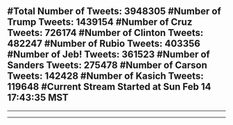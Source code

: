 #Total Number of Tweets: 3948305 
#Number of Trump Tweets: 1439154
#Number of Cruz Tweets: 726174
#Number of Clinton Tweets: 482247
#Number of Rubio Tweets: 403356
#Number of Jeb! Tweets: 361523
#Number of Sanders Tweets: 275478
#Number of Carson Tweets: 142428
#Number of Kasich Tweets: 119648
#Current Stream Started at Sun Feb 14 17:43:35 MST
---
---
---
